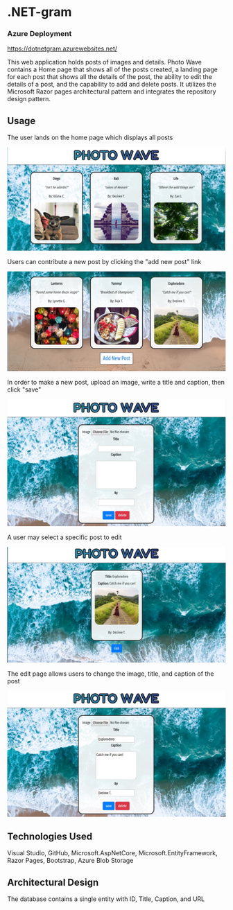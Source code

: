 # .NET-gram

### Azure Deployment

https://dotnetgram.azurewebsites.net/

This web application holds posts of images and details.  Photo Wave contains a Home page that shows all of the posts created, a landing page for each post that shows all the details of the post, the ability to edit the details of a post, and the capability to add and delete posts.  It utilizes the Microsoft Razor pages architectural pattern and integrates the repository design pattern.  

## Usage

The user lands on the home page which displays all posts

![all posts](https://github.com/dezteague/.NET-gram/blob/master/Assets/allposts.JPG)

Users can contribute a new post by clicking the "add new post" link

![add posts](https://github.com/dezteague/.NET-gram/blob/master/Assets/addnewpost.JPG)

In order to make a new post, upload an image, write a title and caption, then click "save"

![upload](https://github.com/dezteague/.NET-gram/blob/master/Assets/choosefile.JPG)

A user may select a specific post to edit

![select for edit](https://github.com/dezteague/.NET-gram/blob/master/Assets/edit.JPG)

The edit page allows users to change the image, title, and caption of the post

![edit post](https://github.com/dezteague/.NET-gram/blob/master/Assets/editpage.JPG)

## Technologies Used

Visual Studio, GitHub, Microsoft.AspNetCore, Microsoft.EntityFramework, Razor Pages, Bootstrap, Azure Blob Storage

## Architectural Design

The database contains a single entity with ID, Title, Caption, and URL

